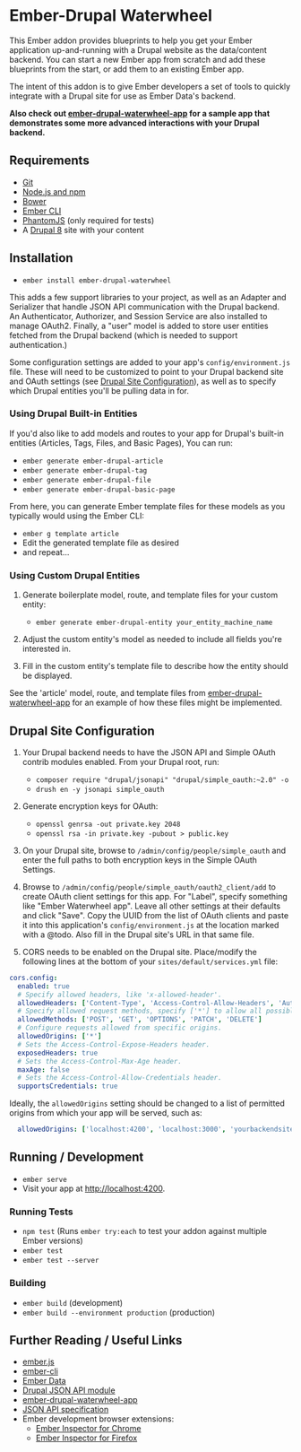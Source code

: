 # Ember-Drupal Waterwheel

This Ember addon provides blueprints to help you get your Ember application up-and-running with a 
Drupal website as the data/content backend. You can start a new Ember app from scratch and add 
these blueprints from the start, or add them to an existing Ember app.

The intent of this addon is to give Ember developers a set of tools to quickly integrate with 
a Drupal site for use as Ember Data's backend.

**Also check out [ember-drupal-waterwheel-app](https://github.com/acquia/ember-drupal-waterwheel-app) 
for a sample app that demonstrates some more advanced interactions with your Drupal backend.**

## Requirements

* [Git](https://git-scm.com/)
* [Node.js and npm](https://nodejs.org/)
* [Bower](https://bower.io/)
* [Ember CLI](https://ember-cli.com/)
* [PhantomJS](http://phantomjs.org/) (only required for tests)
* A [Drupal 8](https://www.drupal.org) site with your content

## Installation

* `ember install ember-drupal-waterwheel`

This adds a few support libraries to your project, as well as an Adapter and Serializer that 
handle JSON API communication with the Drupal backend. An Authenticator, Authorizer, and Session 
Service are also installed to manage OAuth2. Finally, a "user" model is added to store user entities
fetched from the Drupal backend (which is needed to support authentication.)

Some configuration settings are added to your app's `config/environment.js` file. These will need 
to be customized to point to your Drupal backend site and OAuth settings (see [Drupal Site 
Configuration](#drupal-site-configuration)), as well as to specify which Drupal entities you'll be
pulling data in for.

### Using Drupal Built-in Entities

If you'd also like to add models and routes to your app for Drupal's built-in entities 
(Articles, Tags, Files, and Basic Pages), You can run:
* `ember generate ember-drupal-article`
* `ember generate ember-drupal-tag`
* `ember generate ember-drupal-file`
* `ember generate ember-drupal-basic-page`

From here, you can generate Ember template files for these models as you typically would using 
the Ember CLI:
* `ember g template article`
* Edit the generated template file as desired
* and repeat...

### Using Custom Drupal Entities

1. Generate boilerplate model, route, and template files for your custom entity:
    * `ember generate ember-drupal-entity your_entity_machine_name`

1. Adjust the custom entity's model as needed to include all fields you're interested in.

1. Fill in the custom entity's template file to describe how the entity should be displayed.

See the 'article' model, route, and template files from [ember-drupal-waterwheel-app](https://github.com/acquia/ember-drupal-waterwheel-app) 
for an example of how these files might be implemented.

## Drupal Site Configuration

1. Your Drupal backend needs to have the JSON API and Simple OAuth contrib modules enabled. From your Drupal root, run:
    * `composer require "drupal/jsonapi" "drupal/simple_oauth:~2.0" -o`
    * `drush en -y jsonapi simple_oauth`

1. Generate encryption keys for OAuth:
    * `openssl genrsa -out private.key 2048`
    * `openssl rsa -in private.key -pubout > public.key`

1. On your Drupal site, browse to `/admin/config/people/simple_oauth` and enter the full paths to both encryption keys 
in the Simple OAuth Settings.

1. Browse to `/admin/config/people/simple_oauth/oauth2_client/add` to create OAuth client settings for this app. For 
"Label", specify something like "Ember Waterwheel app". Leave all other settings at their defaults and click "Save". 
Copy the UUID from the list of OAuth clients and paste it into this application's `config/environment.js` at the location 
marked with a @todo. Also fill in the Drupal site's URL in that same file.

1. CORS needs to be enabled on the Drupal site. Place/modify the following lines at the bottom of your 
`sites/default/services.yml` file:

```yaml
cors.config:
  enabled: true
  # Specify allowed headers, like 'x-allowed-header'.
  allowedHeaders: ['Content-Type', 'Access-Control-Allow-Headers', 'Authorization']
  # Specify allowed request methods, specify ['*'] to allow all possible ones.
  allowedMethods: ['POST', 'GET', 'OPTIONS', 'PATCH', 'DELETE']
  # Configure requests allowed from specific origins.
  allowedOrigins: ['*']
  # Sets the Access-Control-Expose-Headers header.
  exposedHeaders: true
  # Sets the Access-Control-Max-Age header.
  maxAge: false
  # Sets the Access-Control-Allow-Credentials header.
  supportsCredentials: true
```

Ideally, the `allowedOrigins` setting should be changed to a list of permitted origins from which 
your app will be served, such as:
```yaml
  allowedOrigins: ['localhost:4200', 'localhost:3000', 'yourbackendsite.com']
```

## Running / Development

* `ember serve`
* Visit your app at [http://localhost:4200](http://localhost:4200).

### Running Tests

* `npm test` (Runs `ember try:each` to test your addon against multiple Ember versions)
* `ember test`
* `ember test --server`

### Building

* `ember build` (development)
* `ember build --environment production` (production)

## Further Reading / Useful Links

* [ember.js](http://emberjs.com/)
* [ember-cli](https://ember-cli.com/)
* [Ember Data](https://github.com/emberjs/data)
* [Drupal JSON API module](http://https://www.drupal.org/project/jsonapi/)
* [ember-drupal-waterwheel-app](https://github.com/acquia/ember-drupal-waterwheel-app)
* [JSON API specification](http://jsonapi.org/format/)
* Ember development browser extensions:
  * [Ember Inspector for Chrome](https://chrome.google.com/webstore/detail/ember-inspector/bmdblncegkenkacieihfhpjfppoconhi)
  * [Ember Inspector for Firefox](https://addons.mozilla.org/en-US/firefox/addon/ember-inspector/)
